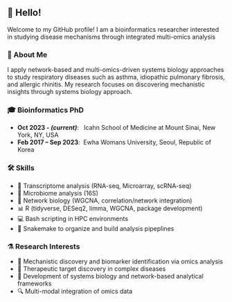 ## 👋 Hello!

Welcome to my GitHub profile! I am a bioinformatics researcher interested in studying disease mechanisms through integrated multi-omics analysis

### 🔬 About Me

I apply network-based and multi-omics-driven systems biology approaches to study respiratory diseases such as asthma, idiopathic pulmonary fibrosis, and allergic rhinitis. My research focuses on discovering mechanistic insights through systems biology approach.

### 🎓 Bioinformatics PhD

- **Oct 2023 - *(current)***: &nbsp;&nbsp;Icahn School of Medicine at Mount Sinai, New York, NY, USA
- **Feb 2017 – Sep 2023**: &nbsp;Ewha Womans University, Seoul, Republic of Korea

### 🛠️ Skills

- 🧬 Transcriptome analysis (RNA-seq, Microarray, scRNA-seq)
- 🦠 Microbiome analysis (16S)
- 🔗 Network biology (WGCNA, correlation/network integration)
- 📊 R (tidyverse, DESeq2, limma, WGCNA, package development)
- 💻 Bash scripting in HPC environments
- 🐍 Snakemake to organize and build analysis pipeplines

### ⚗️ Research Interests

- 🎯 Mechanistic discovery and biomarker identification via omics analysis  
- 💊 Therapeutic target discovery in complex diseases  
- 🧠 Development of systems biology and network-based analytical frameworks  
- 🔍 Multi-modal integration of omics data

